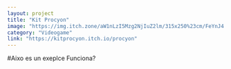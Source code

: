 ```yaml
---
layout: project
title: "Kit Procyon"
image: "https://img.itch.zone/aW1nLzI5Mzg2NjIuZ2lm/315x250%23cm/FeYnJ4.gif"
category: "Videogame"
link: "https://kitprocyon.itch.io/procyon"
---
```


#Aixo es un exeplce
Funciona?